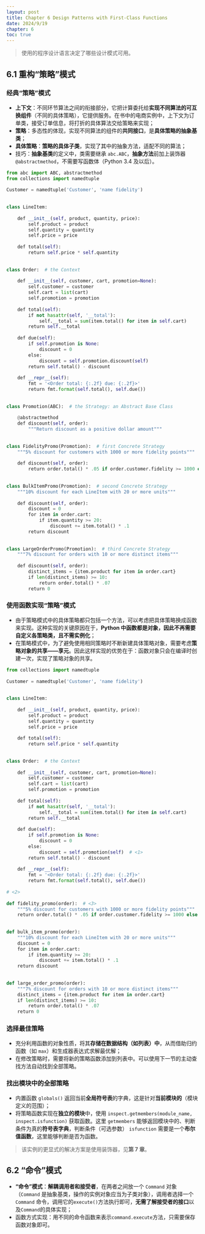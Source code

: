```yaml
---
layout: post
title: Chapter 6 Design Patterns with First-Class Functions
date: 2024/9/19
chapter: 6
toc: true
---
```


> 使用的程序设计语言决定了哪些设计模式可用。

## 6.1 重构“策略”模式

### 经典“策略”模式

- **上下文**：不同环节算法之间的衔接部分，它把计算委托给**实现不同算法的可互换组件**（不同的具体策略），它提供服务。在书中的电商实例中，上下文为订单类，接受订单信息，将打折的具体算法交给策略来实现；
- **策略**：多态性的体现，实现不同算法的组件的**共同接口**，是**具体策略的抽象基类**；
- **具体策略**：**策略的具体子类**，实现了其中的抽象方法，适配不同的算法；
- 技巧：**抽象基类**的定义中，类需要继承 `abc.ABC`，**抽象方法**前加上装饰器 `@abstractmethod`，不需要写函数体（Python 3.4 及以后）。

```python
from abc import ABC, abstractmethod  
from collections import namedtuple  
  
Customer = namedtuple('Customer', 'name fidelity')  
  
  
class LineItem:  
  
    def __init__(self, product, quantity, price):  
        self.product = product  
        self.quantity = quantity  
        self.price = price  
  
    def total(self):  
        return self.price * self.quantity  
  
  
class Order:  # the Context  
  
    def __init__(self, customer, cart, promotion=None):  
        self.customer = customer  
        self.cart = list(cart)  
        self.promotion = promotion  
  
    def total(self):  
        if not hasattr(self, '__total'):  
            self.__total = sum(item.total() for item in self.cart)  
        return self.__total  
  
    def due(self):  
        if self.promotion is None:  
            discount = 0  
        else:  
            discount = self.promotion.discount(self)  
        return self.total() - discount  
  
    def __repr__(self):  
        fmt = '<Order total: {:.2f} due: {:.2f}>'  
        return fmt.format(self.total(), self.due())  
  
  
class Promotion(ABC):  # the Strategy: an Abstract Base Class  
  
    @abstractmethod  
    def discount(self, order):  
        """Return discount as a positive dollar amount"""  
  
  
class FidelityPromo(Promotion):  # first Concrete Strategy  
    """5% discount for customers with 1000 or more fidelity points"""  
  
    def discount(self, order):  
        return order.total() * .05 if order.customer.fidelity >= 1000 else 0  
  
  
class BulkItemPromo(Promotion):  # second Concrete Strategy  
    """10% discount for each LineItem with 20 or more units"""  
  
    def discount(self, order):  
        discount = 0  
        for item in order.cart:  
            if item.quantity >= 20:  
                discount += item.total() * .1  
        return discount  
  
  
class LargeOrderPromo(Promotion):  # third Concrete Strategy  
    """7% discount for orders with 10 or more distinct items"""  
  
    def discount(self, order):  
        distinct_items = {item.product for item in order.cart}  
        if len(distinct_items) >= 10:  
            return order.total() * .07  
        return 0
```

### 使用函数实现“策略”模式

- 由于策略模式中的具体策略都只包括一个方法，可以考虑把具体策略换成函数来实现。这种实现的关键原因在于，**Python 中函数都是对象，因此不再需要自定义各策略类，且不需实例化**；
- 在策略模式中，为了避免使用相同策略时不断新建具体策略对象，需要考虑**策略对象的共享——享元**。因此这样实现的优势在于：函数对象只会在编译时创建一次，实现了策略对象的共享。

```python
from collections import namedtuple  
  
Customer = namedtuple('Customer', 'name fidelity')  
  
  
class LineItem:  
  
    def __init__(self, product, quantity, price):  
        self.product = product  
        self.quantity = quantity  
        self.price = price  
  
    def total(self):  
        return self.price * self.quantity  
  
  
class Order:  # the Context  
  
    def __init__(self, customer, cart, promotion=None):  
        self.customer = customer  
        self.cart = list(cart)  
        self.promotion = promotion  
  
    def total(self):  
        if not hasattr(self, '__total'):  
            self.__total = sum(item.total() for item in self.cart)  
        return self.__total  
  
    def due(self):  
        if self.promotion is None:  
            discount = 0  
        else:  
            discount = self.promotion(self)  # <1>  
        return self.total() - discount  
  
    def __repr__(self):  
        fmt = '<Order total: {:.2f} due: {:.2f}>'  
        return fmt.format(self.total(), self.due())  
  
# <2>  
  
def fidelity_promo(order):  # <3>  
    """5% discount for customers with 1000 or more fidelity points"""  
    return order.total() * .05 if order.customer.fidelity >= 1000 else 0  
  
  
def bulk_item_promo(order):  
    """10% discount for each LineItem with 20 or more units"""  
    discount = 0  
    for item in order.cart:  
        if item.quantity >= 20:  
            discount += item.total() * .1  
    return discount  
  
  
def large_order_promo(order):  
    """7% discount for orders with 10 or more distinct items"""  
    distinct_items = {item.product for item in order.cart}  
    if len(distinct_items) >= 10:  
        return order.total() * .07  
    return 0
```

### 选择最佳策略

- 充分利用函数的对象性质，将其**存储在数据结构（如列表）中**，从而借助归约函数（如 `max`）和生成器表达式求解最优解；
- 在修改策略时，需要将新的策略函数添加到列表中。可以使用下一节的主动查找方法自动找到全部策略。

### 找出模块中的全部策略

- 内置函数 `globals()` 返回当前**全局符号表**的字典，这是针对**当前模块的**（模块定义的范围）；
- 将策略函数实现在**独立的模块**中，使用 `inspect.getmembers(module_name, inspect.isfunction)` 获取函数。这里 `getmembers` 能够返回模块中的、判断条件为真的**符号表字典**，判断条件（可选参数） `isfunction` 需要是一个**布尔值函数**，这里能够判断是否为函数。

> 该实例的更显式的解决方案是使用装饰器，见**第 7 章**。

## 6.2 “命令”模式

- **“命令”模式**：**解耦调用者和接受者**，在两者之间放一个 `Command` 对象（`Command` 是抽象基类，操作的实例对象应当为子类对象），调用者选择一个 `Command` 命令，调用它的`execute()`方法执行即可，**无需了解接受者的接口**以及`Command`的具体实现；
- 函数方式实现：用不同的命令函数来表示`command.execute`方法，只需要保存函数对象即可。
